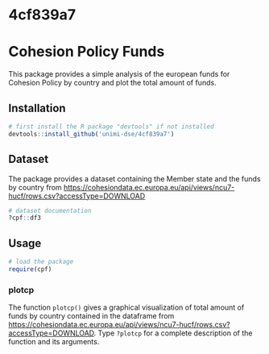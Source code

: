 # 4cf839a7

# Cohesion Policy Funds

This package provides a simple analysis of the european funds for Cohesion Policy by country and plot the total amount of funds. 

## Installation

```R
# first install the R package "devtools" if not installed
devtools::install_github('unimi-dse/4cf839a7')
```

## Dataset

The package provides a dataset containing the Member state and the funds by country from https://cohesiondata.ec.europa.eu/api/views/ncu7-hucf/rows.csv?accessType=DOWNLOAD 

```R
# dataset documentation
?cpf::df3
```
## Usage

```R
# load the package
require(cpf)
```
### plotcp

The function `plotcp()` gives a graphical visualization of total amount of funds by country contained in the dataframe 
 from  https://cohesiondata.ec.europa.eu/api/views/ncu7-hucf/rows.csv?accessType=DOWNLOAD. Type `?plotcp` for a complete description of the function and its arguments.

